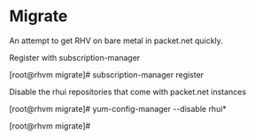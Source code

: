 # Migrate

An attempt to get RHV on bare metal in packet.net quickly.

Register with subscription-manager

[root@rhvm migrate]# subscription-manager register


Disable the rhui repositories that come with packet.net instances

[root@rhvm migrate]# yum-config-manager --disable rhui*

[root@rhvm migrate]# 

